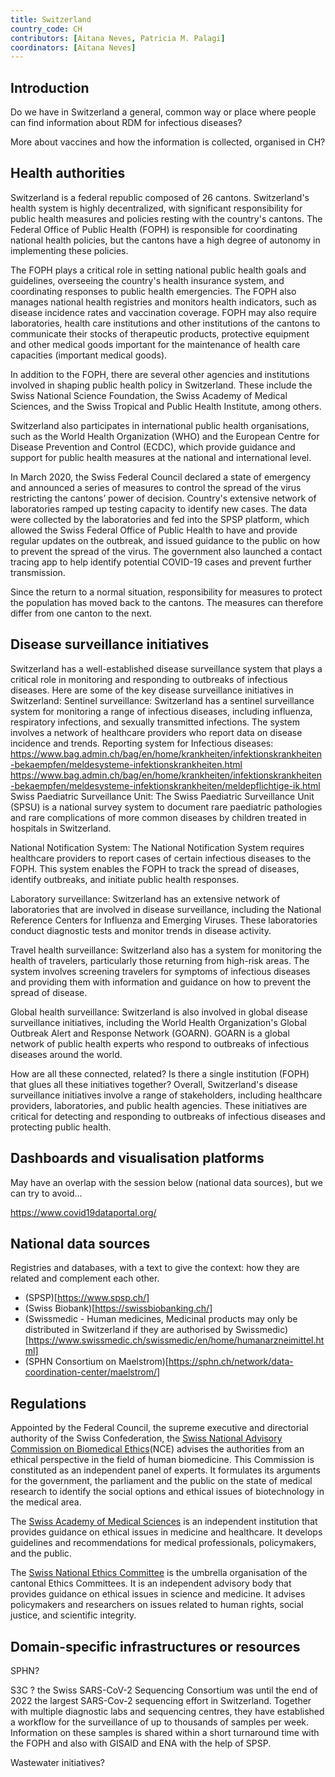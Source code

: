 ```yaml
---
title: Switzerland
country_code: CH
contributors: [Aitana Neves, Patricia M. Palagi] 
coordinators: [Aitana Neves]
---
```


## Introduction 
<!---General Infectious diseases data considerations for your country--->

Do we have in Switzerland a general, common way or place where people can find information about RDM for infectious diseases?

More about vaccines and how the information is collected, organised in CH?

## Health authorities
<!--- A section to list and provide context to agencies/authorities/institutions which define public health measures and policies --->
Switzerland is a federal republic composed of 26 cantons. Switzerland's health system is highly decentralized, with significant responsibility for public health measures and policies resting with the country's cantons. The Federal Office of Public Health (FOPH) is responsible for coordinating national health policies, but the cantons have a high degree of autonomy in implementing these policies.

The FOPH plays a critical role in setting national public health goals and guidelines, overseeing the country's health insurance system, and coordinating responses to public health emergencies. The FOPH also manages national health registries and monitors health indicators, such as disease incidence rates and vaccination coverage. FOPH may also require laboratories, health care institutions and other institutions of the cantons to communicate their stocks of therapeutic products, protective equipment and other medical goods important for the maintenance of health care capacities (important medical goods).

In addition to the FOPH, there are several other agencies and institutions involved in shaping public health policy in Switzerland. These include the Swiss National Science Foundation, the Swiss Academy of Medical Sciences, and the Swiss Tropical and Public Health Institute, among others.

Switzerland also participates in international public health organisations, such as the World Health Organization (WHO) and the European Centre for Disease Prevention and Control (ECDC), which provide guidance and support for public health measures at the national and international level.

In March 2020, the Swiss Federal Council declared a state of emergency and announced a series of measures to control the spread of the virus restricting the cantons’ power of decision. Country's extensive network of laboratories ramped up testing capacity to identify new cases. The data were collected by the laboratories and fed into the SPSP platform, which allowed the Swiss Federal Office of Public Health to have and provide regular updates on the outbreak, and issued guidance to the public on how to prevent the spread of the virus. The government also launched a contact tracing app to help identify potential COVID-19 cases and prevent further transmission. 

Since the return to a normal situation, responsibility for measures to protect the population has moved back to the cantons. The measures can therefore differ from one canton to the next.

## Disease surveillance initiatives

Switzerland has a well-established disease surveillance system that plays a critical role in monitoring and responding to outbreaks of infectious diseases. Here are some of the key disease surveillance initiatives in Switzerland:
Sentinel surveillance: Switzerland has a sentinel surveillance system for monitoring a range of infectious diseases, including influenza, respiratory infections, and sexually transmitted infections. The system involves a network of healthcare providers who report data on disease incidence and trends. Reporting system for Infectious diseases:
https://www.bag.admin.ch/bag/en/home/krankheiten/infektionskrankheiten-bekaempfen/meldesysteme-infektionskrankheiten.html
https://www.bag.admin.ch/bag/en/home/krankheiten/infektionskrankheiten-bekaempfen/meldesysteme-infektionskrankheiten/meldepflichtige-ik.html
Swiss Paediatric Surveillance Unit: The Swiss Paediatric Surveillance Unit (SPSU) is a national survey system to document rare paediatric pathologies and rare complications of more common diseases by children treated in hospitals in Switzerland.

National Notification System: The National Notification System requires healthcare providers to report cases of certain infectious diseases to the FOPH. This system enables the FOPH to track the spread of diseases, identify outbreaks, and initiate public health responses.

Laboratory surveillance: Switzerland has an extensive network of laboratories that are involved in disease surveillance, including the National Reference Centers for Influenza and Emerging Viruses. These laboratories conduct diagnostic tests and monitor trends in disease activity.

Travel health surveillance: Switzerland also has a system for monitoring the health of travelers, particularly those returning from high-risk areas. The system involves screening travelers for symptoms of infectious diseases and providing them with information and guidance on how to prevent the spread of disease.

Global health surveillance: Switzerland is also involved in global disease surveillance initiatives, including the World Health Organization's Global Outbreak Alert and Response Network (GOARN). GOARN is a global network of public health experts who respond to outbreaks of infectious diseases around the world.

How are all these connected, related? Is there a single institution (FOPH) that glues all these initiatives together?
Overall, Switzerland's disease surveillance initiatives involve a range of stakeholders, including healthcare providers, laboratories, and public health agencies. These initiatives are critical for detecting and responding to outbreaks of infectious diseases and protecting public health.

## Dashboards and visualisation platforms
May have an overlap with the session below (national data sources), but we can try to avoid…

https://www.covid19dataportal.org/

## National data sources
<!--- A section to list and provide context to national data sources. In the context of BY-COVID, a data source can be a repository which should include at least the metadata and ideally the data, that might not be directly available when considering sensitive data. Also, repositories should have the capacity to share this data and therefore have a governance model in place on how to do it. It can also include registries of data sources important for the field, with a direct link to the original data sources to be able to request access to the data. --->

Registries and databases, with a text to give the context: how they are related and complement each other.

- (SPSP)[https://www.spsp.ch/]
- (Swiss Biobank)[https://swissbiobanking.ch/]
- (Swissmedic - Human medicines, Medicinal products may only be distributed in Switzerland if they are authorised by Swissmedic)[https://www.swissmedic.ch/swissmedic/en/home/humanarzneimittel.html]
- (SPHN Consortium on Maelstrom)[https://sphn.ch/network/data-coordination-center/maelstrom/]

## Regulations
<!--- Ethical and legal regulations in the country, committees etc --->

Appointed by the Federal Council, the supreme executive and directorial authority of the Swiss Confederation, the [Swiss National Advisory Commission on Biomedical Ethics](https://www.nek-cne.admin.ch/en/homepage-nek-cne/page)(NCE) advises the authorities from an ethical perspective in the field of human biomedicine. This Commission is constituted as an independent panel of experts. It formulates its arguments for the government, the parliament and the public on the state of medical research to identify the social options and ethical issues of biotechnology in the medical area.

The [Swiss Academy of Medical Sciences](https://www.samw.ch/en.html) is an independent institution that provides guidance on ethical issues in medicine and healthcare. It develops guidelines and recommendations for medical professionals, policymakers, and the public.

The [Swiss National Ethics Committee](https://swissethics.ch/en) is the umbrella organisation of the cantonal Ethics Committees. It is an independent advisory body that provides guidance on ethical issues in science and medicine. It advises policymakers and researchers on issues related to human rights, social justice, and scientific integrity.


## Domain-specific infrastructures or resources 
<!--- e.g. human data, covid-19. Please, only add domain-specific resources that you think don't fit in the table at the bottom--->

SPHN?

S3C ? the Swiss SARS-CoV-2 Sequencing Consortium was until the end of 2022 the largest SARS-Cov-2 sequencing effort in Switzerland. Together with multiple diagnostic labs and sequencing centres, they have established a workflow for the surveillance of up to thousands of samples per week. Information on these samples is shared within a short turnaround time with the FOPH and also with GISAID and ENA with the help of SPSP. 

Wastewater initiatives?
